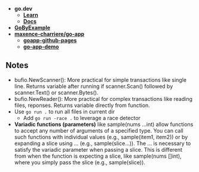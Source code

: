 * **go.dev**
  * [**Learn**](https://go.dev/learn)
  * [**Docs**](https://go.dev/doc)
* [**GoByExample**](https://gobyexample.com/)
* [**maxence-charriere/go-app**](https://github.com/maxence-charriere/go-app)
  * [**goapp-github-pages**](https://github.com/maxence-charriere/goapp-github-pages)
  * [**go-app-demo**](https://github.com/maxence-charriere/go-app-demo)

## Notes
* bufio.NewScanner(): More practical for simple transactions like single line. Returns variable after running if scanner.Scan() followed by scanner.Text() or scanner.Bytes().
* bufio.NewReader(): More practical for complex transactions like reading files, reponses. Returns variable directly from function.
* Use `go run .` to run all files in current dir
    * Add `go run -race .` to leverage a race detector
* **Variadic functions (parameters)** like sample(nums ...int) allow functions to accept any number of arguments of a specified type. You can call such functions with individual values (e.g., sample(item1, item2)) or by expanding a slice using ... (e.g., sample(slice...)). The ... is necessary to satisfy the variadic parameter when passing a slice. This is different from when the function is expecting a slice, like sample(nums []int), where you simply pass the slice (e.g., sample(slice)).
